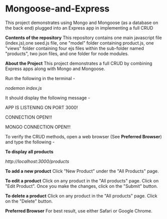 # Mongoose-and-Express
This project demonstrates using Mongo and Mongoose (as a database on the back end) plugged into an Express app in implementing a full CRUD

**Contents of the repository**
This repository contains one main javascript file (index.js),one seed.js file, one "model" folder containing product.js, one "views" folder containing four ejs files within the 
sub-folder named "products", two json files, and one folder for node modules. 

**About the Project**
This project demonstrates a full CRUD by combining Express apps along with Mongo and Mongoose. 

Run the following in the terminal - 

*nodemon index.js*

It should display the following message - 

APP IS LISTENING ON PORT 3000!

CONNECTION OPEN!!!

MONGO CONNECTION OPEN!!!

To verify the CRUD methods, open a web browser (See **Preferred Browser**) and type the following - 

**To display all products**

*http://localhost:3000/products*

**To add a new product**
Click "New Product" under the "All Products" page. 

**To edit a product**
Click on any product in the "All products" page. Click on "Edit Product". Once you make the changes, click on the "Submit" button. 

**To delete a product**
Click on any product in the "All products" page. Click on the "Delete" button. 

**Preferred Browser**
For best result, use either Safari or Google Chrome. 

